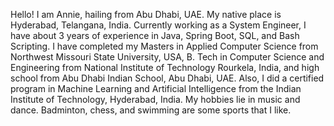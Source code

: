 
Hello! I am Annie, hailing from Abu Dhabi, UAE. My native place is Hyderabad, Telangana, India. Currently working as a System Engineer, I have about 3 years of experience in Java, Spring Boot, SQL, and Bash Scripting. I have completed my Masters in Applied Computer Science from Northwest Missouri State University, USA, B. Tech in Computer Science and Engineering from National Institute of Technology Rourkela, India, and high school from Abu Dhabi Indian School, Abu Dhabi, UAE. Also, I did a certified program in Machine Learning and Artificial Intelligence from the Indian Institute of Technology, Hyderabad, India. 
My hobbies lie in music and dance. Badminton, chess, and swimming are some sports that I like.

<!--
**annie0sc/annie0sc** is a ✨ _special_ ✨ repository because its `README.md` (this file) appears on your GitHub profile.

Here are some ideas to get you started:

- 🔭 I’m currently working on ...
- 🌱 I’m currently learning ...
- 👯 I’m looking to collaborate on ...
- 🤔 I’m looking for help with ...
- 💬 Ask me about ...
- 📫 How to reach me: ...
- 😄 Pronouns: ...
- ⚡ Fun fact: ...
-->
